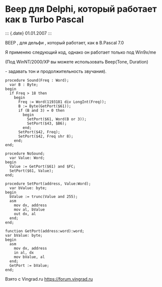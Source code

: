 Beep для Delphi, который работает как в Turbo Pascal
====================================================

::: {.date}
01.01.2007
:::

BEEP , для дельфи , который работает, как в B.Pascal 7.0

Я применяю следующий код, однако он работает только под Win9x/me

(Под WinNT/2000/XP вы можете использовать Beep(Tone, Duration)

\- задавать тон и продолжительность звучания).

    procedure Sound(Freq : Word);
      var B : Byte;
    begin 
      if Freq > 18 then
        begin
          Freq := Word(1193181 div LongInt(Freq));
          B := Byte(GetPort($61)); 
          if (B and 3) = 0 then
            begin
              SetPort($61, Word(B or 3));
              SetPort($43, $B6);
            end; 
          SetPort($42, Freq);
          SetPort($42, Freq shr 8);
        end;
    end; 
     
    procedure NoSound;
      var Value: Word;
    begin 
      Value := GetPort($61) and $FC;
      SetPort($61, Value);
    end; 
     
    procedure SetPort(address, Value:Word);
      var bValue: byte;
    begin 
      bValue := trunc(Value and 255);
      asm
        mov dx, address
        mov al, bValue
        out dx, al
      end;
    end; 
     
    function GetPort(address:word):word;
    var bValue: byte;
    begin 
      asm
        mov dx, address
        in al, dx
        mov bValue, al
      end;
      GetPort := bValue;
    end;

Взято с Vingrad.ru <https://forum.vingrad.ru>
